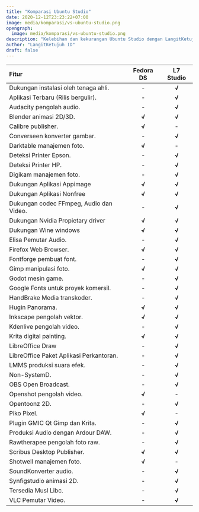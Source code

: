 ```yaml
---
title: "Komparasi Ubuntu Studio"
date: 2020-12-12T23:23:22+07:00
image: media/komparasi/vs-ubuntu-studio.png
opengraph:
  image: media/komparasi/vs-ubuntu-studio.png
description: "Kelebihan dan kekurangan Ubuntu Studio dengan LangitKetujuh Studio."
author: "LangitKetujuh ID"
draft: false
---
```


| **Fitur**                               | **Fedora DS** | **L7 Studio** |
| :-------------------------------------- | :-----------: | :-----------: |
| Dukungan instalasi oleh tenaga ahli.    |       -       |     **√**     |
| Aplikasi Terbaru (Rilis bergulir).      |       -       |     **√**     |
| Audacity pengolah audio.                |       -       |     **√**     |
| Blender animasi 2D/3D.                  |     **√**     |     **√**     |
| Calibre publisher.                      |     **√**     |       -       |
| Converseen konverter gambar.            |       -       |     **√**     |
| Darktable manajemen foto.               |     **√**     |       -       |
| Deteksi Printer Epson.                  |       -       |     **√**     |
| Deteksi Printer HP.                     |       -       |     **√**     |
| Digikam manajemen foto.                 |       -       |     **√**     |
| Dukungan Aplikasi Appimage              |     **√**     |     **√**     |
| Dukungan Aplikasi Nonfree               |     **√**     |     **√**     |
| Dukungan codec FFmpeg, Audio dan Video. |       -       |     **√**     |
| Dukungan Nvidia Propietary driver       |     **√**     |     **√**     |
| Dukungan Wine windows                   |     **√**     |     **√**     |
| Elisa Pemutar Audio.                    |       -       |     **√**     |
| Firefox Web Browser.                    |     **√**     |     **√**     |
| Fontforge pembuat font.                 |       -       |     **√**     |
| Gimp manipulasi foto.                   |     **√**     |     **√**     |
| Godot mesin game.                       |       -       |     **√**     |
| Google Fonts untuk proyek komersil.     |       -       |     **√**     |
| HandBrake Media transkoder.             |       -       |     **√**     |
| Hugin Panorama.                         |     **√**     |     **√**     |
| Inkscape pengolah vektor.               |     **√**     |     **√**     |
| Kdenlive pengolah video.                |       -       |     **√**     |
| Krita digital painting.                 |     **√**     |     **√**     |
| LibreOffice Draw                        |       -       |     **√**     |
| LibreOffice Paket Aplikasi Perkantoran. |       -       |     **√**     |
| LMMS produksi suara efek.               |       -       |     **√**     |
| Non-SystemD.                            |       -       |     **√**     |
| OBS Open Broadcast.                     |       -       |     **√**     |
| Openshot pengolah video.                |     **√**     |       -       |
| Opentoonz 2D.                           |       -       |     **√**     |
| Piko Pixel.                             |     **√**     |       -       |
| Plugin GMIC Qt Gimp dan Krita.          |       -       |     **√**     |
| Produksi Audio dengan Ardour DAW.       |       -       |     **√**     |
| Rawtherapee pengolah foto raw.          |       -       |     **√**     |
| Scribus Desktop Publisher.              |     **√**     |     **√**     |
| Shotwell manajemen foto.                |     **√**     |       -       |
| SoundKonverter audio.                   |       -       |     **√**     |
| Synfigstudio animasi 2D.                |       -       |     **√**     |
| Tersedia Musl Libc.                     |       -       |     **√**     |
| VLC Pemutar Video.                      |       -       |     **√**     |
